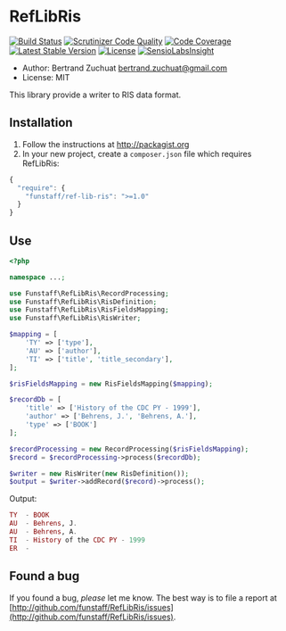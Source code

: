 RefLibRis
===

[![Build Status](https://travis-ci.org/Funstaff/RefLibRis.svg?branch=master)](https://travis-ci.org/Funstaff/RefLibRis)
[![Scrutinizer Code Quality](https://scrutinizer-ci.com/g/Funstaff/RefLibRis/badges/quality-score.png?b=master)](https://scrutinizer-ci.com/g/Funstaff/RefLibRis/?branch=master)
[![Code Coverage](https://scrutinizer-ci.com/g/Funstaff/RefLibRis/badges/coverage.png?b=master)](https://scrutinizer-ci.com/g/Funstaff/RefLibRis/?branch=master)
[![Latest Stable Version](https://poser.pugx.org/funstaff/ref-lib-ris/v/stable)](https://packagist.org/packages/funstaff/ref-lib-ris)
[![License](https://poser.pugx.org/funstaff/ref-lib-ris/license)](https://packagist.org/packages/funstaff/ref-lib-ris)
[![SensioLabsInsight](https://insight.sensiolabs.com/projects/0ae60c3a-8405-4e4f-baae-f5d697e367a9/mini.png)](https://insight.sensiolabs.com/projects/0ae60c3a-8405-4e4f-baae-f5d697e367a9)

* Author: Bertrand Zuchuat <bertrand.zuchuat@gmail.com>
* License: MIT

This library provide a writer to RIS data format.

## Installation

1. Follow the instructions at http://packagist.org
2. In your new project, create a `composer.json` file which requires
   RefLibRis:

```javascript
{
  "require": {
    "funstaff/ref-lib-ris": ">=1.0"
  }
}
```

## Use
```php
<?php

namespace ...;

use Funstaff\RefLibRis\RecordProcessing;
use Funstaff\RefLibRis\RisDefinition;
use Funstaff\RefLibRis\RisFieldsMapping;
use Funstaff\RefLibRis\RisWriter;

$mapping = [
    'TY' => ['type'],
    'AU' => ['author'],
    'TI' => ['title', 'title_secondary'],
];

$risFieldsMapping = new RisFieldsMapping($mapping);

$recordDb = [
    'title' => ['History of the CDC PY - 1999'],
    'author' => ['Behrens, J.', 'Behrens, A.'],
    'type' => ['BOOK']
];

$recordProcessing = new RecordProcessing($risFieldsMapping);
$record = $recordProcessing->process($recordDb);

$writer = new RisWriter(new RisDefinition());
$output = $writer->addRecord($record)->process();
```
Output:
```ex
TY  - BOOK
AU  - Behrens, J.
AU  - Behrens, A.
TI  - History of the CDC PY - 1999
ER  -

```

## Found a bug

If you found a bug, *please* let me know. The best way is to file a report at 
[http://github.com/funstaff/RefLibRis/issues](http://github.com/funstaff/RefLibRis/issues).
